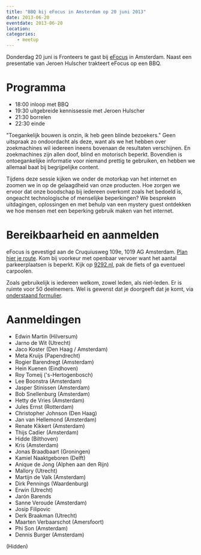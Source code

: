 ```yaml
---
title: "BBQ bij eFocus in Amsterdam op 20 juni 2013"
date: 2013-06-20
eventdate: 2013-06-20
location: 
categories: 
    - meetup
---
```

Donderdag 20 juni is Fronteers te gast bij [eFocus](http://www.efocus.nl/) in Amsterdam. Naast een
presentatie van Jeroen Hulscher trakteert eFocus op een BBQ.

# Programma

* 18:00 inloop met BBQ
* 19:30 uitgebreide kennissessie met Jeroen Hulscher
* 21:30 borrelen
* 22:30 einde

"Toegankelijk bouwen is onzin, ik heb geen blinde bezoekers." Geen uitspraak zo ondoordacht als deze, want als we het hebben over zoekmachines wil iedereen ineens bovenaan de resultaten verschijnen. En zoekmachines zijn allen doof, blind en motorisch beperkt. Bovendien is ontoegankelijke informatie voor niemand prettig te gebruiken, en hebben we allemaal baat bij begrijpelijke content.

Tijdens deze sessie kijken we onder de motorkap van het internet en zoomen we in op de gelaagdheid van onze producten. Hoe zorgen we ervoor dat onze boodschap bij iedereen overkomt zoals het bedoeld is, ongeacht technologische of menselijke beperkingen? We bespreken uitdagingen, oplossingen en met behulp van een mystery guest ontdekken we hoe mensen met een beperking gebruik maken van het internet.

# Bereikbaarheid en aanmelden

eFocus is gevestigd aan de Cruquiusweg 109e, 1019 AG Amsterdam. [Plan hier je route](http://www.efocus.nl/contact/route/amsterdam.aspx). Kom bij voorkeur met openbaar vervoer want het aantal parkeerplaatsen is beperkt. Kijk op [9292.nl](http://9292.nl/), pak de fiets of ga eventueel carpoolen.

Zoals gebruikelijk is iedereen welkom, zowel leden, als niet-leden. Er is ruimte voor 50 deelnemers. Wel is gewenst dat je doorgeeft dat je komt, via [onderstaand formulier](#formulier-1).

# Aanmeldingen

* Edwin Martin (Hilversum)
* Jarno de Wit (Utrecht)
* Jaco Koster (Den Haag / Amsterdam)
* Meta Kruijs (Papendrecht)
* Rogier Barendregt (Amsterdam)
* Hein Kuenen (Eindhoven)
* Roy Tomeij ('s-Hertogenbosch)
* Lee Boonstra (Amsterdam)
* Jasper Stinissen (Amsterdam)
* Bob Snellenburg (Amsterdam)
* Hetty de Vries (Amsterdam)
* Jules Ernst (Rotterdam)
* Christopher Johnson (Den Haag)
* Jan van Hellemond (Amsterdam)
* Renate Kikkert (Amsterdam)
* Thijs Cadier (Amsterdam)
* Hidde (Bilthoven)
* Kris (Amsterdam)
* Jonas Braadbaart (Groningen)
* Kamiel Naaktgeboren (Delft)
* Anique de Jong (Alphen aan den Rijn)
* Mallory (Utrecht)
* Martijn de Valk (Amsterdam)
* Dirk Pennings (Waardenburg)
* Erwin (Utrecht)
* Jarón Barends 
* Sanne Veroude (Amsterdam)
* Josip Filipovic
* Derk Braakman (Utrecht)
* Maarten Verbaarschot (Amersfoort)
* Phi Son (Amsterdam)
* Dennis Burger (Amsterdam)

(Hidden)